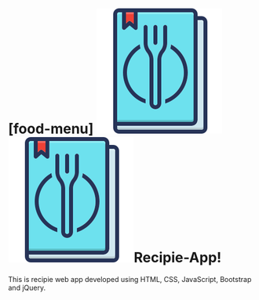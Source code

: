 # [food-menu] ![Alt text](./Recipie_App_Logo.svg) <img src="./Recipie_App_Logo.svg">Recipie-App!

This is recipie web app developed using HTML, CSS, JavaScript, Bootstrap and jQuery.
